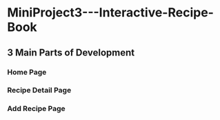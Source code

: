 # MiniProject3---Interactive-Recipe-Book

## 3 Main Parts of Development

### Home Page

### Recipe Detail Page

### Add Recipe Page